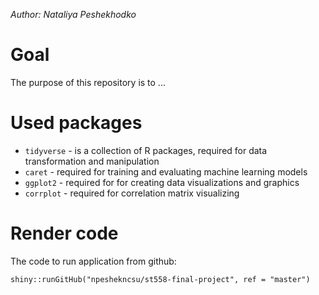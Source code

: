 *Author: Nataliya Peshekhodko*

# Goal

The purpose of this repository is to ...


# Used packages

  - `tidyverse` - is a collection of R packages, required for data transformation and manipulation
  - `caret` - required for training and evaluating machine learning models
  - `ggplot2` - required for for creating data visualizations and graphics
  - `corrplot` - required for correlation matrix visualizing


# Render code

The code to run application from github:

```
shiny::runGitHub("npeshekncsu/st558-final-project", ref = "master")
```

